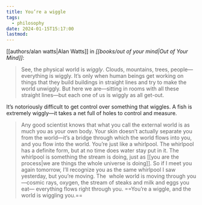 ```yaml
---
title: You’re a wiggle
tags:
  - philosophy
date: 2024-01-15T15:17:00
lastmod:
---
```

[[authors/alan watts|Alan Watts]] in *[[books/out of your mind|Out of Your Mind]]*: 

> See, the physical world is *wiggly*. Clouds, mountains, trees, people—everything is wiggly. It’s only when human beings get working on things that they build buildings in straight lines and try to make the world unwiggly. But here we are—sitting in rooms with all these straight lines—but each one of us is wiggly as all get-out.

It’s notoriously difficult to get control over something that wiggles. A fish is extremely wiggly—it takes a net full of holes to control and measure. 

> Any good scientist knows that what you call the external world is as much you as your own body. Your skin doesn’t actually separate you from the world—it’s a bridge through which the world flows into you, and you flow into the world. You’re just like a whirlpool. The whirlpool has a definite form, but at no time does water stay put in it. The whirlpool is something the stream is doing, just as [[you are the process|we are things the whole universe is doing]]. So if I meet you again tomorrow, I’ll recognize you as the same whirlpool I saw yesterday, but you’re moving. The  whole world is moving through you—cosmic rays, oxygen, the stream of steaks and milk and eggs you eat— everything flows right through you. ==You’re a wiggle, and the world is wiggling you.==
